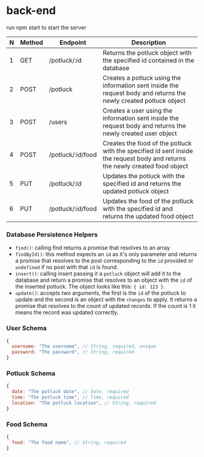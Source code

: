# back-end

run npm start to start the server

| N | Method | Endpoint                | Description                                                                                                                              |
| - | ------ | ----------------------- | ---------------------------------------------------------------------------------------------------------------------------------------- |
| 1 | GET    | /potluck/:id               | Returns the potluck object with the specified id contained in the database                                                                   |
| 2 | POST    | /potluck          | Creates a potluck using the information sent inside the request body and returns the newly created potluck object                          |                                                                                      |
| 3 | POST   | /users              | Creates a user using the information sent inside the request body and returns the newly created user object                          |
| 4 | POST    | /potluck/:id/food          | Creates the food of the potluck with the specified id sent inside the request body and returns the newly created food object         |
| 5 | PUT | /potluck/:id          | Updates the potluck with the specified id and returns the updated potluck object                                                           |
| 6 | PUT    | /potluck/:id/food | Updates the food of the potluck with the specified id and returns the updated food object                                          |

### Database Persistence Helpers

- `find()`: calling find returns a promise that resolves to an array
- `findById()`: this method expects an `id` as it's only parameter and returns a promise that resolves to the post corresponding to the `id` provided or `undefined` if no post with that `id` is found.
- `insert()`: calling insert passing it a `potluck` object will add it to the database and return a promise that resolves to an object with the `id` of the inserted potluck. The object looks like this: `{ id: 123 }`.
- `update()`: accepts two arguments, the first is the `id` of the potluck to update and the second is an object with the `changes` to apply. It returns a promise that resolves to the count of updated records. If the count is 1 it means the record was updated correctly.

### User Schema

```js
{
  username: "The username", // String, required, unique
  password: "The password", // String, required
}
```

### Potluck Schema

```js
{
  date: "The potluck date", // Date, required
  time: "The potluck time", // Time, required
  location: "The potluck location", // String, required
}
```

### Food Schema

```js
{
  food: "The food name", // String, required
}
```
